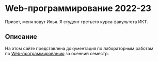 # Web-программирование 2022-23 

Привет, меня зовут Илья. Я студент третьего курса факультета ИКТ.

## Описание
На этом сайте представлена документация по лабораторным работам
по [Web-программированию](https://github.com/SeLeZniOFF/ITMO_ICT_WebDevelopment_2022-2023) 
за осенний семестр. 